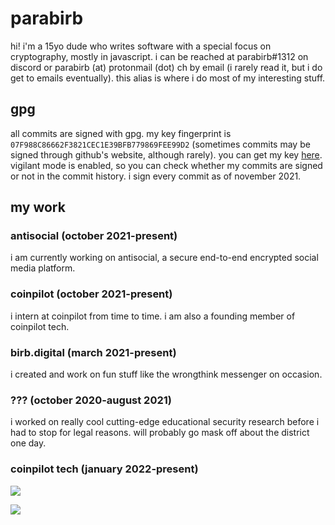 # parabirb
hi! i'm a 15yo dude who writes software with a special focus on cryptography, mostly in javascript. i can be reached at parabirb#1312 on discord or parabirb (at) protonmail (dot) ch by email (i rarely read it, but i do get to emails eventually). this alias is where i do most of my interesting stuff.

## gpg
all commits are signed with gpg. my key fingerprint is `07F988C86662F3821CEC1E39BFB779869FEE99D2` (sometimes commits may be signed through github's website, although rarely). you can get my key [here](https://keys.openpgp.org/vks/v1/by-fingerprint/07F988C86662F3821CEC1E39BFB779869FEE99D2). vigilant mode is enabled, so you can check whether my commits are signed or not in the commit history. i sign every commit as of november 2021.

## my work
### antisocial (october 2021-present)
i am currently working on antisocial, a secure end-to-end encrypted social media platform.
### coinpilot (october 2021-present)
i intern at coinpilot from time to time. i am also a founding member of coinpilot tech.
### birb.digital (march 2021-present)
i created and work on fun stuff like the wrongthink messenger on occasion.
### ??? (october 2020-august 2021)
i worked on really cool cutting-edge educational security research before i had to stop for legal reasons. will probably go mask off about the district one day.
### coinpilot tech (january 2022-present)
![](https://i.ytimg.com/vi/pY27fym_RfI/hqdefault.jpg)

![](https://discord.c99.nl/widget/theme-1/884967775066550313.png)
